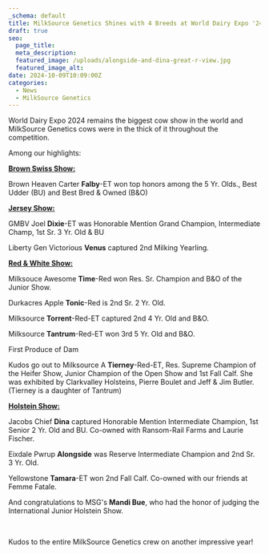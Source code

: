 ```yaml
---
_schema: default
title: MilkSource Genetics Shines with 4 Breeds at World Dairy Expo '24
draft: true
seo:
  page_title:
  meta_description:
  featured_image: /uploads/alongside-and-dina-great-r-view.jpg
  featured_image_alt:
date: 2024-10-09T10:09:00Z
categories:
  - News
  - MilkSource Genetics
---
```

World Dairy Expo 2024 remains the biggest cow show in the world and MilkSource Genetics cows were in the thick of it throughout the competition.

Among our highlights:

**<u>Brown Swiss Show:</u>**

Brown Heaven Carter **Falby**\-ET won top honors among the 5 Yr. Olds., Best Udder (BU) and Best Bred & Owned (B&O)

**<u>Jersey Show:</u>**

GMBV Joel **Dixie**\-ET was Honorable Mention Grand Champion, Intermediate Champ, 1st Sr. 3 Yr. Old & BU

Liberty Gen Victorious **Venus** captured 2nd Milking Yearling.

**<u>Red &amp; White Show:</u>**

Milksouce Awesome **Time**\-Red won Res. Sr. Champion and B&O of the Junior Show.

Durkacres Apple **Tonic**\-Red is 2nd Sr. 2 Yr. Old.

Milksource **Torrent**\-Red-ET captured 2nd 4 Yr. Old and B&O.

Milksource **Tantrum**\-Red-ET won 3rd 5 Yr. Old and B&O.

First Produce of Dam

Kudos go out to Milksource A **Tierney**\-Red-ET, Res. Supreme Champion of the Heifer Show, Junior Champion of the Open Show and 1st Fall Calf. She was exhibited by Clarkvalley Holsteins, Pierre Boulet and Jeff & Jim Butler. (Tierney is a daughter of Tantrum)

**<u>Holstein Show:</u>**

Jacobs Chief **Dina** captured Honorable Mention Intermediate Champion, 1st Senior 2 Yr. Old and BU. Co-owned with Ransom-Rail Farms and Laurie Fischer.

Eixdale Pwrup **Alongside** was Reserve Intermediate Champion and 2nd Sr. 3 Yr. Old.

Yellowstone **Tamara**\-ET won 2nd Fall Calf. Co-owned with our friends at Femme Fatale.

And congratulations to MSG's **Mandi Bue**, who had the honor of judging the International Junior Holstein Show.

&nbsp;

Kudos to the entire MilkSource Genetics crew on another impressive year!